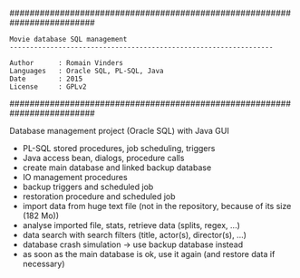 #########################################################################

    Movie database SQL management
    -----------------------------------------------------------------
    
    Author      : Romain Vinders
    Languages   : Oracle SQL, PL-SQL, Java
    Date        : 2015
    License     : GPLv2

#########################################################################

Database management project (Oracle SQL) with Java GUI

- PL-SQL stored procedures, job scheduling, triggers
- Java access bean, dialogs, procedure calls
- create main database and linked backup database
- IO management procedures
- backup triggers and scheduled job
- restoration procedure and scheduled job
- import data from huge text file (not in the repository, because of its size (182 Mo))
- analyse imported file, stats, retrieve data (splits, regex, ...)
- data search with search filters (title, actor(s), director(s), ...)
- database crash simulation -> use backup database instead
- as soon as the main database is ok, use it again (and restore data if necessary)
